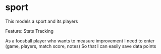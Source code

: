 sport
=====

This models a sport and its players

Feature: Stats Tracking

As a foosball player who wants to measure improvement
I need to enter (game, players, match score, notes)
So that I can easily save data points
